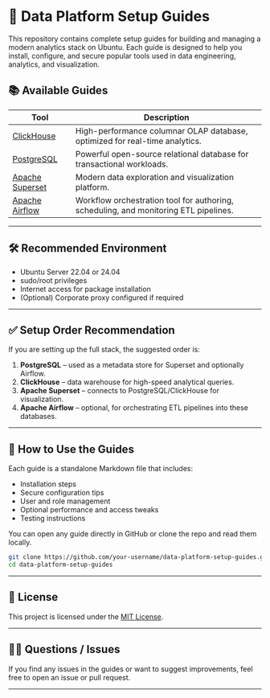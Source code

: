 # 🧰 Data Platform Setup Guides

This repository contains complete setup guides for building and managing a modern analytics stack on Ubuntu. Each guide is designed to help you install, configure, and secure popular tools used in data engineering, analytics, and visualization.

## 📚 Available Guides

| Tool             | Description                                               |
|------------------|-----------------------------------------------------------|
| [ClickHouse](./clickhouse-setup.md) | High-performance columnar OLAP database, optimized for real-time analytics. |
| [PostgreSQL](./postgresql-setup.md) | Powerful open-source relational database for transactional workloads.        |
| [Apache Superset](./superset-setup.md) | Modern data exploration and visualization platform.                        |
| [Apache Airflow](./airflow-setup.md) | Workflow orchestration tool for authoring, scheduling, and monitoring ETL pipelines. |

---

## 🛠️ Recommended Environment

- Ubuntu Server 22.04 or 24.04
- sudo/root privileges
- Internet access for package installation
- (Optional) Corporate proxy configured if required

---

## ✅ Setup Order Recommendation

If you are setting up the full stack, the suggested order is:

1. **PostgreSQL** – used as a metadata store for Superset and optionally Airflow.
2. **ClickHouse** – data warehouse for high-speed analytical queries.
3. **Apache Superset** – connects to PostgreSQL/ClickHouse for visualization.
4. **Apache Airflow** – optional, for orchestrating ETL pipelines into these databases.

---

## 🧾 How to Use the Guides

Each guide is a standalone Markdown file that includes:

- Installation steps
- Secure configuration tips
- User and role management
- Optional performance and access tweaks
- Testing instructions

You can open any guide directly in GitHub or clone the repo and read them locally.

```bash
git clone https://github.com/your-username/data-platform-setup-guides.git
cd data-platform-setup-guides
```

---

## 📎 License

This project is licensed under the [MIT License](./LICENSE).

---

## 🙋‍♂️ Questions / Issues

If you find any issues in the guides or want to suggest improvements, feel free to open an issue or pull request.

---
